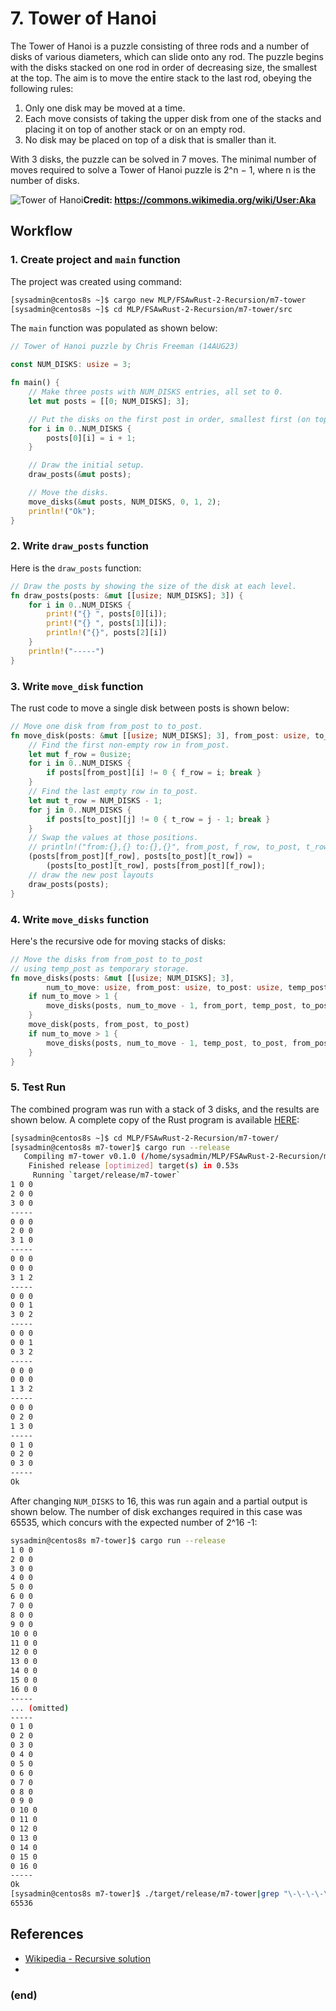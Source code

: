 # 7. Tower of Hanoi
The Tower of Hanoi is a puzzle consisting of three rods and a number of disks of various diameters, which can slide onto any rod. The puzzle begins with the disks stacked on one rod in order of decreasing size, the smallest at the top. The aim is to move the entire stack to the last rod, obeying the following rules:

1. Only one disk may be moved at a time.
2. Each move consists of taking the upper disk from one of the stacks and placing it on top of another stack or on an empty rod.
3. No disk may be placed on top of a disk that is smaller than it.

With 3 disks, the puzzle can be solved in 7 moves. The minimal number of moves required to solve a Tower of Hanoi puzzle is 2^n − 1, where n is the number of disks.

![Tower of Hanoi](https://upload.wikimedia.org/wikipedia/commons/6/60/Tower_of_Hanoi_4.gif)__Credit: https://commons.wikimedia.org/wiki/User:Aka__

## Workflow
### 1. Create project and `main` function
The project was created using command:
``` bash
[sysadmin@centos8s ~]$ cargo new MLP/FSAwRust-2-Recursion/m7-tower
[sysadmin@centos8s ~]$ cd MLP/FSAwRust-2-Recursion/m7-tower/src
```
The `main` function was populated as shown below:
``` rust
// Tower of Hanoi puzzle by Chris Freeman (14AUG23)

const NUM_DISKS: usize = 3;

fn main() {
    // Make three posts with NUM_DISKS entries, all set to 0.
    let mut posts = [[0; NUM_DISKS]; 3];

    // Put the disks on the first post in order, smallest first (on top).
    for i in 0..NUM_DISKS {
        posts[0][i] = i + 1;
    }

    // Draw the initial setup.
    draw_posts(&mut posts);

    // Move the disks.
    move_disks(&mut posts, NUM_DISKS, 0, 1, 2);
    println!("Ok");
}

```
### 2. Write `draw_posts` function
Here is the `draw_posts` function:
``` rust
// Draw the posts by showing the size of the disk at each level.
fn draw_posts(posts: &mut [[usize; NUM_DISKS]; 3]) {
	for i in 0..NUM_DISKS {
		print!("{} ", posts[0][i]);
		print!("{} ", posts[1][i]);
		println!("{}", posts[2][i])
	}
	println!("-----")
}
```
### 3. Write `move_disk` function
The rust code to move a single disk between posts is shown below:
``` rust
// Move one disk from from_post to to_post.
fn move_disk(posts: &mut [[usize; NUM_DISKS]; 3], from_post: usize, to_post: usize) {
    // Find the first non-empty row in from_post.
	let mut f_row = 0usize;
	for i in 0..NUM_DISKS {
		if posts[from_post][i] != 0 { f_row = i; break }
	}
    // Find the last empty row in to_post.
	let mut t_row = NUM_DISKS - 1;
	for j in 0..NUM_DISKS {
		if posts[to_post][j] != 0 { t_row = j - 1; break }
	}
    // Swap the values at those positions.
    // println!("from:{},{} to:{},{}", from_post, f_row, to_post, t_row);
    (posts[from_post][f_row], posts[to_post][t_row]) =
        (posts[to_post][t_row], posts[from_post][f_row]);
	// draw the new post layouts
	draw_posts(posts);
}
```
### 4. Write `move_disks` function
Here's the recursive ode for moving stacks of disks:
``` rust
// Move the disks from from_post to to_post
// using temp_post as temporary storage.
fn move_disks(posts: &mut [[usize; NUM_DISKS]; 3],
	    num_to_move: usize, from_post: usize, to_post: usize, temp_post: usize) {
    if num_to_move > 1 {
		move_disks(posts, num_to_move - 1, from_port, temp_post, to_post)
	}
	move_disk(posts, from_post, to_post)
	if num_to_move > 1 {
		move_disks(posts, num_to_move - 1, temp_post, to_post, from_post)
	}
}
```
### 5. Test Run
The combined program was run with a stack of 3 disks, and the results are shown below. A complete copy of the Rust program is available [HERE](TowerOfHanoi_main.rs.md):
``` bash
[sysadmin@centos8s ~]$ cd MLP/FSAwRust-2-Recursion/m7-tower/
[sysadmin@centos8s m7-tower]$ cargo run --release
   Compiling m7-tower v0.1.0 (/home/sysadmin/MLP/FSAwRust-2-Recursion/m7-tower)
    Finished release [optimized] target(s) in 0.53s
     Running `target/release/m7-tower`
1 0 0
2 0 0
3 0 0
-----
0 0 0
2 0 0
3 1 0
-----
0 0 0
0 0 0
3 1 2
-----
0 0 0
0 0 1
3 0 2
-----
0 0 0
0 0 1
0 3 2
-----
0 0 0
0 0 0
1 3 2
-----
0 0 0
0 2 0
1 3 0
-----
0 1 0
0 2 0
0 3 0
-----
Ok
```

After changing `NUM_DISKS` to 16, this was run again and a partial output is shown below. The number of disk exchanges required in this case was 65535, which concurs with the expected number of 2^16 -1:
``` bash
sysadmin@centos8s m7-tower]$ cargo run --release
1 0 0
2 0 0
3 0 0
4 0 0
5 0 0
6 0 0
7 0 0
8 0 0
9 0 0
10 0 0
11 0 0
12 0 0
13 0 0
14 0 0
15 0 0
16 0 0
-----
... (omitted)
-----
0 1 0
0 2 0
0 3 0
0 4 0
0 5 0
0 6 0
0 7 0
0 8 0
0 9 0
0 10 0
0 11 0
0 12 0
0 13 0
0 14 0
0 15 0
0 16 0
-----
Ok
[sysadmin@centos8s m7-tower]$ ./target/release/m7-tower|grep "\-\-\-\-\-"|wc -l
65536
```
## References
* [Wikipedia - Recursive solution](https://en.wikipedia.org/wiki/Tower_of_Hanoi#Recursive_solution)
* 

### (end)
